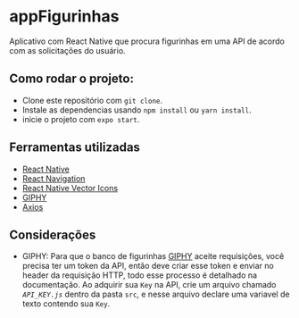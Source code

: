 # appFigurinhas
Aplicativo com React Native que procura figurinhas em uma API de acordo com as solicitações do usuário.


## Como rodar o projeto:

- Clone este repositório com `git clone`.
- Instale as dependencias usando `npm install` ou `yarn install`.
- inicie o projeto com `expo start`.

## Ferramentas utilizadas


* [React Native](https://reactnative.dev/docs/getting-started)
* [React Navigation](https://reactnavigation.org/docs/getting-started//)
* [React Native Vector Icons](https://oblador.github.io/react-native-vector-icons/)
* [GIPHY](https://developers.giphy.com/docs/api/endpoint/#search)
* [Axios](https://axios-http.com/docs/intro)

## Considerações
* GIPHY:
Para que o banco de figurinhas [GIPHY](https://developers.giphy.com/docs/api/endpoint/#search) aceite requisições, você precisa ter um token da API, então deve criar esse token e enviar no header da requisição HTTP, todo esse processo é detalhado na documentação. Ao adquirir sua `Key` na API, crie um arquivo chamado *`API_KEY.js`* dentro da pasta `src`, e nesse arquivo declare uma variavel de texto contendo sua `Key`.
